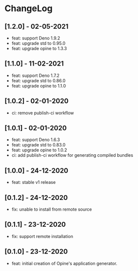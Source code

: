 # ChangeLog

## [1.2.0] - 02-05-2021

- feat: support Deno 1.9.2
- feat: upgrade std to 0.95.0
- feat: upgrade opine to 1.3.3

## [1.1.0] - 11-02-2021

- feat: support Deno 1.7.2
- feat: upgrade std to 0.86.0
- feat: upgrade opine to 1.1.0

## [1.0.2] - 02-01-2020

- ci: remove publish-ci workflow

## [1.0.1] - 02-01-2020

- feat: support Deno 1.6.3
- feat: upgrade std to 0.83.0
- feat: upgrade opine to 1.0.2
- ci: add publish-ci workflow for generating compiled bundles

## [1.0.0] - 24-12-2020

- feat: stable v1 release

## [0.1.2] - 24-12-2020

- fix: unable to install from remote source

## [0.1.1] - 23-12-2020

- fix: support remote installation

## [0.1.0] - 23-12-2020

- feat: initial creation of Opine's application generator.
